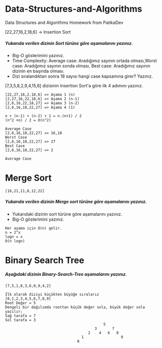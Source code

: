 # Data-Structures-and-Algorithms
Data Structures and Algorithms Homework from PatikaDev


[22,27,16,2,18,6] -> Insertion Sort

##### Yukarıda verilen dizinin Sort türüne göre aşamalarını yazınız.
<ul>
<li>Big-O gösterimini yazınız.
<li>Time Complexity: Average case: Aradığımız sayının ortada olması,Worst case: Aradığımız sayının sonda olması, Best case: Aradığımız sayının dizinin en başında olması.</li>
<li>Dizi sıralandıktan sonra 18 sayısı hangi case kapsamına girer? Yazınız.</li>
</ul> 


[7,3,5,8,2,9,4,15,6] dizisinin Insertion Sort'a göre ilk 4 adımını yazınız.</li>


```
[22,27,16,2,18,6] => Aşama 1 (n)
[2,27,16,22,18,6] => Aşama 2 (n-1)
[2,6,16,22,18,27] => Aşama 3 (n-2)
[2,6,16,18,22,27] => Aşama 4 (1)
```

```
n + (n-1) + (n-2) + 1 = n.(n+1) / 2 
(n^2 +n) / 2 = O(n^2)
```

```
Average Case
[2,6,16,18,22,27] => 16,18
Worst Case
[2,6,16,18,22,27] => 27
Best Case 
[2,6,16,18,22,27] => 2
```

```
Average Case
```

# Merge Sort

```
[16,21,11,8,12,22]
```

##### Yukarıda verilen dizinin Merge sort türüne göre aşamalarını yazınız.

<ul>
<li>Yukarıdaki dizinin sort türüne göre aşamalarını yazınız.
<li>Big-O gösterimini yazınız.</li>
</ul> 

```
Her aşama için O(n) gelir.
n = 2^x
logn = x
O(n logn)
```

# Binary Search Tree

##### Aşağıdaki dizinin Binary-Search-Tree aşamalarını yazınız.

```
[7,5,1,8,3,6,0,9,4,2]
```
```
İlk olarak diziyi küçükten büyüğe sıralarız
[0,1,2,3,4,5,6,7,8,9]
Root Değer = 5
Dengeli bir dağılımda roottan küçük değer sola, büyük değer sola yazılır;
Sağ tarafa = 7
Sol tarafa = 3
											 5
										 3		 7	
									  2	   4   6   8
								   1				 9
								 0			
```
